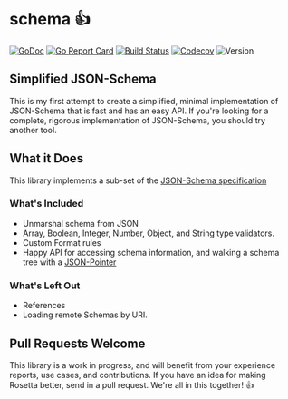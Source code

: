 # schema 👍


[![GoDoc](http://img.shields.io/badge/go-documentation-blue.svg?style=flat-square)](https://pkg.go.dev/github.com/benpate/schema)
[![Go Report Card](https://goreportcard.com/badge/github.com/benpate/schema?style=flat-square)](https://goreportcard.com/report/github.com/benpate/schema)
[![Build Status](http://img.shields.io/travis/benpate/schema.svg?style=flat-square)](https://travis-ci.org/benpate/schema)
[![Codecov](https://img.shields.io/codecov/c/github/benpate/schema.svg?style=flat-square)](https://codecov.io/gh/benpate/schema)
![Version](https://img.shields.io/github/v/release/benpate/schema)

## Simplified JSON-Schema

This is my first attempt to create a simplified, minimal implementation of JSON-Schema that is fast and has an easy API.  If you're looking for a complete, rigorous implementation of JSON-Schema, you should try another tool.

## What it Does

This library implements a sub-set of the [JSON-Schema specification](http://json-schema.org)

### What's Included

* Unmarshal schema from JSON
* Array, Boolean, Integer, Number, Object, and String type validators.
* Custom Format rules
* Happy API for accessing schema information, and walking a schema tree with a [JSON-Pointer](https://tools.ietf.org/html/rfc6901)

### What's Left Out

* References
* Loading remote Schemas by URI.


## Pull Requests Welcome

This library is a work in progress, and will benefit from your experience reports, use cases, and contributions.  If you have an idea for making Rosetta better, send in a pull request.  We're all in this together! 👍